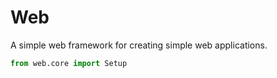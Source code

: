 # **Web**
A simple web framework for creating simple web applications.  
```python  
from web.core import Setup  
```
